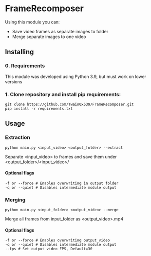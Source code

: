 # FrameRecomposer

Using this module you can:
* Save video frames as separate images to folder
* Merge separate images to one video

## Installing
### 0. Requirements
This module was developed using Python 3.9, but must work on lower versions

### 1. Clone repository and install pip requirements:
```
git clone https://github.com/Twain0x539/FrameRecomposer.git
pip install -r requirements.txt
```
## Usage
### Extraction
```
python main.py <input_video> <output_folder> --extract
```
Separate <input_video> to frames and save them under <output_folder>/<input_video>/
#### Optional flags
```
-f or --force # Enables overwriting in output folder
-q or --quiet # Disables intermediate module output
```

### Merging
```
python main.py <input_folder> <output_video> --merge
```
Merge all frames from input_folder as <output_video>.mp4
#### Optional flags
```
-f or --force # Enables overwriting output_video
-q or --quiet # Disables intermediate module output
--fps # Set output video FPS, Default=30
```
